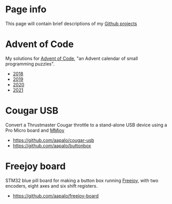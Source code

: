 # Page info

This page will contain brief descriptions of my [Github projects](https://github.com/aapalo)


# Advent of Code

My solutions for [Advent of Code](https://adventofcode.com/), "an Advent calendar of small programming puzzles". 

- [2018](https://github.com/aapalo/aapalo-aoc2018)
- [2019](https://github.com/aapalo/aoc2019)
- [2020](https://github.com/aapalo/aoc2020)
- [2021](https://github.com/aapalo/aoc2021)

# Cougar USB

Convert a Thrustmaster Cougar throttle to a stand-alone USB device using a Pro Micro board and [MMjoy](https://github.com/MMjoy/mmjoy_en)

- https://github.com/aapalo/cougar-usb
- https://github.com/aapalo/buttonbox

# Freejoy board

STM32 blue pill board for making a button box running [Freejoy](https://github.com/FreeJoy-Team/FreeJoyWiki), with two encoders, eight axes and six shift registers.

- https://github.com/aapalo/freejoy-board
